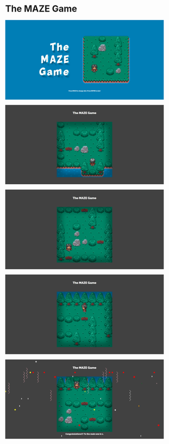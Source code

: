 # The MAZE Game

![Home page](/assets/Screenshot%20(67).png)

![Game start](/assets/Screenshot%20(62).png)

![Game](/assets/Screenshot%20(63).png)

![Game](/assets/Screenshot%20(64).png)

![Game finish](/assets/Screenshot%20(65).png)
